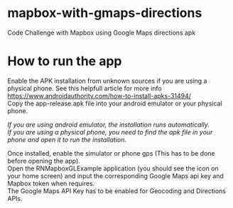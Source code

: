 # mapbox-with-gmaps-directions
Code Challenge with Mapbox using Google Maps directions apk
# How to run the app
Enable the APK installation from unknown sources if you are using a physical phone. See this helpfull article for more info https://www.androidauthority.com/how-to-install-apks-31494/  
Copy the app-release.apk file into your android emulator or your physical phone.  

*If you are using android emulator, the installation runs automatically.*  
*If you are using a physical phone, you need to find the apk file in your phone and open it to run the installation.* 

Once installed, enable the simulator or phone gps (This has to be done before opening the app).  
Open the RNMapboxGLExample application (you should see the icon on your home screen) and input the corresponding Google Maps api key and Mapbox token when requires.  
The Google Maps API Key has to be enabled for Geocoding and Directions APIs.  
